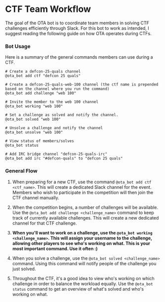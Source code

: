 # CTF Team Workflow

The goal of the OTA bot is to coordinate team members in solving CTF challenges efficiently
through Slack. For this bot to work as intended, I suggest reading the following guide on how OTA operates
during CTFs.

### Bot Usage
Here is a summary of the general commands members can use during a CTF.

```
# Create a defcon-25-quals channel
@ota_bot add ctf "defcon 25 quals"

# Create a defcon-25-quals-web-100 channel (the ctf name is prepended based on the channel where you run the command)
@ota_bot add challenge "web 100"

# Invite the member to the web 100 channel
@ota_bot working "web 100"

# Set a challenge as solved and notify the channel.
@ota_bot solved "web 100"

# Unsolve a challenge and notify the channel
@ota_bot unsolve "web 100"

# View status of members/solves
@ota_bot status

# Add IRC bridge channel "defcon-25-quals-irc"
@ota_bot add irc "#defcon-quals" to "defcon 25 quals"
```

### General Flow

1. When preparing for a new CTF, use the command `@ota_bot add ctf <ctf_name>`.
This will create a dedicated Slack channel for the event. Members who wish to participate
in the competition will then join the CTF channel manually.

2. When the competition begins, a number of challenges will be available. Use the
`@ota_bot add challenge <challenge_name>` command to keep track of currently available
challenges. This will create a new dedicated channel for that CTF challenge.

3. **When you'll want to work on a challenge, use the `@ota_bot working <challenge_name>`.
This will assign your username to the challenge, allowing other players to see who's working
on what. This is your most important command. Use it often :)**

4. When you solve a challenge, use the `@ota_bot solved <challenge_name>` command. Using
this command will notify people of the challenge you just solved.

5. Throughout the CTF, it's a good idea to view who's working on which challenge in order
to balance the workload equally. Use the `@ota_bot status` command to get an overview
of what's solved and who's working on what.
